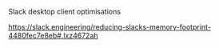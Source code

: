 Slack desktop client optimisations

https://slack.engineering/reducing-slacks-memory-footprint-4480fec7e8eb#.lxz4672ah
